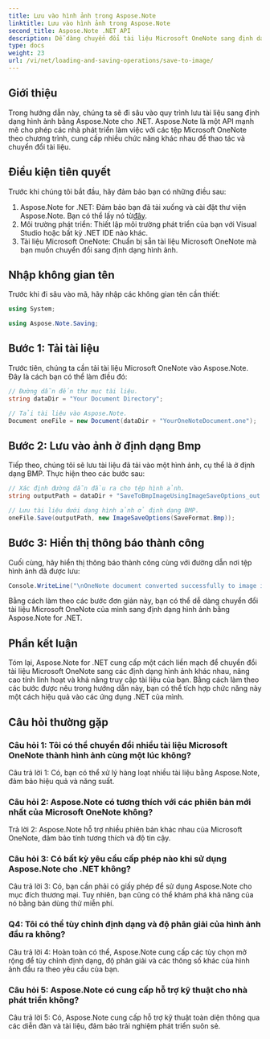 ```yaml
---
title: Lưu vào hình ảnh trong Aspose.Note
linktitle: Lưu vào hình ảnh trong Aspose.Note
second_title: Aspose.Note .NET API
description: Dễ dàng chuyển đổi tài liệu Microsoft OneNote sang định dạng hình ảnh trong BMP với Aspose.Note for .NET. Tích hợp liền mạch, các bước dễ dàng và chức năng mạnh mẽ.
type: docs
weight: 23
url: /vi/net/loading-and-saving-operations/save-to-image/
---
```

## Giới thiệu

Trong hướng dẫn này, chúng ta sẽ đi sâu vào quy trình lưu tài liệu sang định dạng hình ảnh bằng Aspose.Note cho .NET. Aspose.Note là một API mạnh mẽ cho phép các nhà phát triển làm việc với các tệp Microsoft OneNote theo chương trình, cung cấp nhiều chức năng khác nhau để thao tác và chuyển đổi tài liệu.

## Điều kiện tiên quyết

Trước khi chúng tôi bắt đầu, hãy đảm bảo bạn có những điều sau:

1.  Aspose.Note for .NET: Đảm bảo bạn đã tải xuống và cài đặt thư viện Aspose.Note. Bạn có thể lấy nó từ[đây](https://releases.aspose.com/note/net/).
2. Môi trường phát triển: Thiết lập môi trường phát triển của bạn với Visual Studio hoặc bất kỳ .NET IDE nào khác.
3. Tài liệu Microsoft OneNote: Chuẩn bị sẵn tài liệu Microsoft OneNote mà bạn muốn chuyển đổi sang định dạng hình ảnh.

## Nhập không gian tên

Trước khi đi sâu vào mã, hãy nhập các không gian tên cần thiết:

```csharp
using System;

using Aspose.Note.Saving;
```

## Bước 1: Tải tài liệu

Trước tiên, chúng ta cần tải tài liệu Microsoft OneNote vào Aspose.Note. Đây là cách bạn có thể làm điều đó:

```csharp
// Đường dẫn đến thư mục tài liệu.
string dataDir = "Your Document Directory";

// Tải tài liệu vào Aspose.Note.
Document oneFile = new Document(dataDir + "YourOneNoteDocument.one");
```

## Bước 2: Lưu vào ảnh ở định dạng Bmp

Tiếp theo, chúng tôi sẽ lưu tài liệu đã tải vào một hình ảnh, cụ thể là ở định dạng BMP. Thực hiện theo các bước sau:

```csharp
// Xác định đường dẫn đầu ra cho tệp hình ảnh.
string outputPath = dataDir + "SaveToBmpImageUsingImageSaveOptions_out.bmp";

// Lưu tài liệu dưới dạng hình ảnh ở định dạng BMP.
oneFile.Save(outputPath, new ImageSaveOptions(SaveFormat.Bmp));
```

## Bước 3: Hiển thị thông báo thành công

Cuối cùng, hãy hiển thị thông báo thành công cùng với đường dẫn nơi tệp hình ảnh đã được lưu:

```csharp
Console.WriteLine("\nOneNote document converted successfully to image in BMP format.\nFile saved at " + outputPath);
```

Bằng cách làm theo các bước đơn giản này, bạn có thể dễ dàng chuyển đổi tài liệu Microsoft OneNote của mình sang định dạng hình ảnh bằng Aspose.Note for .NET.

## Phần kết luận

Tóm lại, Aspose.Note for .NET cung cấp một cách liền mạch để chuyển đổi tài liệu Microsoft OneNote sang các định dạng hình ảnh khác nhau, nâng cao tính linh hoạt và khả năng truy cập tài liệu của bạn. Bằng cách làm theo các bước được nêu trong hướng dẫn này, bạn có thể tích hợp chức năng này một cách hiệu quả vào các ứng dụng .NET của mình.

## Câu hỏi thường gặp

### Câu hỏi 1: Tôi có thể chuyển đổi nhiều tài liệu Microsoft OneNote thành hình ảnh cùng một lúc không?

Câu trả lời 1: Có, bạn có thể xử lý hàng loạt nhiều tài liệu bằng Aspose.Note, đảm bảo hiệu quả và năng suất.

### Câu hỏi 2: Aspose.Note có tương thích với các phiên bản mới nhất của Microsoft OneNote không?

Trả lời 2: Aspose.Note hỗ trợ nhiều phiên bản khác nhau của Microsoft OneNote, đảm bảo tính tương thích và độ tin cậy.

### Câu hỏi 3: Có bất kỳ yêu cầu cấp phép nào khi sử dụng Aspose.Note cho .NET không?

Câu trả lời 3: Có, bạn cần phải có giấy phép để sử dụng Aspose.Note cho mục đích thương mại. Tuy nhiên, bạn cũng có thể khám phá khả năng của nó bằng bản dùng thử miễn phí.

### Q4: Tôi có thể tùy chỉnh định dạng và độ phân giải của hình ảnh đầu ra không?

Câu trả lời 4: Hoàn toàn có thể, Aspose.Note cung cấp các tùy chọn mở rộng để tùy chỉnh định dạng, độ phân giải và các thông số khác của hình ảnh đầu ra theo yêu cầu của bạn.

### Câu hỏi 5: Aspose.Note có cung cấp hỗ trợ kỹ thuật cho nhà phát triển không?

Câu trả lời 5: Có, Aspose.Note cung cấp hỗ trợ kỹ thuật toàn diện thông qua các diễn đàn và tài liệu, đảm bảo trải nghiệm phát triển suôn sẻ.